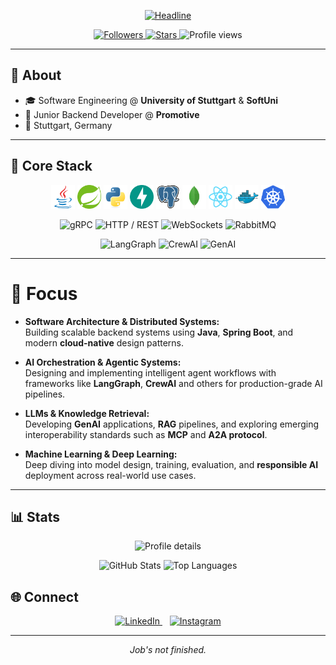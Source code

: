 <!-- Header -->
<p align="center">
  <a href="https://git.io/typing-svg">
    <img alt="Headline"
      src="https://readme-typing-svg.herokuapp.com?font=Righteous&size=34&center=true&vCenter=true&width=980&height=60&duration=3200&lines=Hristo+Baldzhiyski+—+Software+Engineer;Java+Spring+%7C+React+%7C+LangGraph+%7C+CrewAI;Docker+%7C+Kubernetes+%7C+PostgreSQL+%7C+MongoDB+%7C+Neo4j;Exploring+Automotive+(C%2B%2B)+%7C+GenAI+%7C+LLMs" />
  </a>
</p>

<p align="center">
  <a href="https://github.com/baldzhiyski?tab=followers">
    <img alt="Followers" src="https://img.shields.io/github/followers/baldzhiyski?style=for-the-badge">
  </a>
  <a href="https://github.com/baldzhiyski">
    <img alt="Stars" src="https://img.shields.io/github/stars/baldzhiyski?style=for-the-badge">
  </a>
  <img alt="Profile views" src="https://komarev.com/ghpvc/?username=baldzhiyski&style=for-the-badge&color=0e75b6">
</p>

---

## 👋 About
- 🎓 Software Engineering @ **University of Stuttgart** & **SoftUni**  
- 💼 Junior Backend Developer @ **Promotive**  
- 📍 Stuttgart, Germany  

---

## 🧰 Core Stack
<!-- Core languages & frameworks -->
<p align="center">
  <img alt="Java"       height="38" src="https://raw.githubusercontent.com/devicons/devicon/master/icons/java/java-original.svg" />
  <img alt="Spring"     height="38" src="https://raw.githubusercontent.com/devicons/devicon/master/icons/spring/spring-original.svg" />
  <img alt="Python"     height="38" src="https://github.com/devicons/devicon/blob/master/icons/python/python-original.svg"/>
  <img alt="FastAPI"    height="38" src="https://github.com/devicons/devicon/blob/master/icons/fastapi/fastapi-original.svg" />
  <img alt="PostgreSQL" height="38" src="https://raw.githubusercontent.com/devicons/devicon/master/icons/postgresql/postgresql-original.svg" />
  <img alt="MongoDB"    height="38" src="https://raw.githubusercontent.com/devicons/devicon/master/icons/mongodb/mongodb-original.svg" />
  <img alt="React"      height="38" src="https://raw.githubusercontent.com/devicons/devicon/master/icons/react/react-original.svg" />
  <img alt="Docker"     height="38" src="https://raw.githubusercontent.com/devicons/devicon/master/icons/docker/docker-original.svg" />
  <img alt="Kubernetes" height="38" src="https://raw.githubusercontent.com/devicons/devicon/master/icons/kubernetes/kubernetes-plain.svg" />
</p>

<!-- Protocols & messaging -->
<p align="center">
  <img alt="gRPC"        src="https://img.shields.io/badge/gRPC-1f6feb?style=flat-square&logo=grpc&logoColor=white" />
  <img alt="HTTP / REST" src="https://img.shields.io/badge/HTTP%20%2F%20REST-0ea5e9?style=flat-square&logo=openapiinitiative&logoColor=white" />
  <img alt="WebSockets"  src="https://img.shields.io/badge/WebSockets-0F9D58?style=flat-square" />
  <img alt="RabbitMQ"    src="https://img.shields.io/badge/RabbitMQ-FF6600?style=flat-square&logo=rabbitmq&logoColor=white" />
</p>

<!-- AI / agents (your originals) -->
<p align="center">
  <img alt="LangGraph" src="https://img.shields.io/badge/LangGraph-Agents-1f6feb?style=flat-square" />
  <img alt="CrewAI"    src="https://img.shields.io/badge/CrewAI-Multi--Agent-1f6feb?style=flat-square" />
  <img alt="GenAI"     src="https://img.shields.io/badge/GenAI-LLMs%20%7C%20RAG%20%7C%20Tooling-0ea5e9?style=flat-square" />
</p>



---

# 🎯 Focus

- **Software Architecture & Distributed Systems:**  
  Building scalable backend systems using **Java**, **Spring Boot**, and modern **cloud-native** design patterns.

- **AI Orchestration & Agentic Systems:**  
  Designing and implementing intelligent agent workflows with frameworks like **LangGraph**, **CrewAI** and others for production-grade AI pipelines.

- **LLMs & Knowledge Retrieval:**  
  Developing **GenAI** applications, **RAG** pipelines, and exploring emerging interoperability standards such as **MCP** and **A2A protocol**.

- **Machine Learning & Deep Learning:**  
  Deep diving into model design, training, evaluation, and **responsible AI** deployment across real-world use cases.


---
## 📊 Stats
<!-- Profile details (clean overview card) -->
<p align="center">
  <img alt="Profile details"
       src="https://github-profile-summary-cards.vercel.app/api/cards/profile-details?username=baldzhiyski&theme=tokyonight" />
</p>

<!-- Main stats + Top languages -->
<p align="center">
  <img height="165" alt="GitHub Stats"
       src="https://github-readme-stats.vercel.app/api?username=baldzhiyski&show_icons=true&theme=tokyonight&include_all_commits=true&count_private=true&rank_icon=github&hide_border=true" />
  <img height="165" alt="Top Languages"
       src="https://github-readme-stats.vercel.app/api/top-langs/?username=baldzhiyski&layout=compact&theme=tokyonight&langs_count=8&hide=css,scss,html&hide_border=true" />
</p>


## 🌐 Connect
<p align="center">
  <a href="https://www.linkedin.com/in/hristo-baldzhiyski-420b3232a/">
    <img alt="LinkedIn" height="32" width="32"
         src="https://upload.wikimedia.org/wikipedia/commons/c/ca/LinkedIn_logo_initials.png">
  </a>
  &nbsp;&nbsp;
  <a href="https://instagram.com/baldzhiyski__">
    <img alt="Instagram" height="32" width="32"
         src="https://raw.githubusercontent.com/rahuldkjain/github-profile-readme-generator/master/src/images/icons/Social/instagram.svg">
  </a>
</p>

---


<p align="center"><i>Job's not finished.</i> </p>
